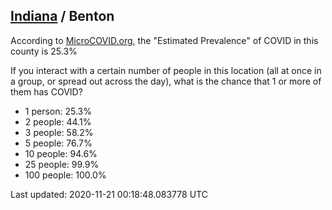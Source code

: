 
## [Indiana](/united-states/indiana) / Benton

According to [MicroCOVID.org](http://microcovid.org),
the "Estimated Prevalence" of COVID in this county is 25.3%

If you interact with a certain number of people in this location
(all at once in a group, or spread out across the day), what is the chance that
1 or more of them has COVID?

- 1 person: 25.3%
- 2 people: 44.1%
- 3 people: 58.2%
- 5 people: 76.7%
- 10 people: 94.6%
- 25 people: 99.9%
- 100 people: 100.0%

Last updated: 2020-11-21 00:18:48.083778 UTC
